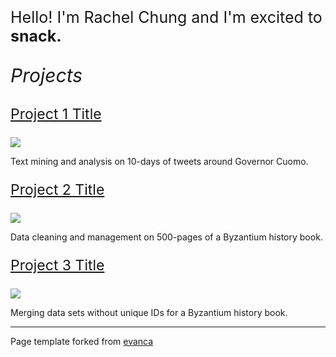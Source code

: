 
<p style="font-size:25px;">Hello! I'm Rachel Chung and I'm excited to <b> snack. </b> </p>

 <p style="font-size:30px;"> <i> Projects  </i> </p>

 <p style="font-size:23px;"> <a href="Cuomo_Twitter.html"> Project 1 Title </a> </p>

<img src="images/dummy_thumbnail.jpg?raw=true"/>

Text mining and analysis on 10-days of tweets around Governor Cuomo.

 <p style="font-size:23px;"> <a href="TL_Cleaning.html"> Project 2 Title </a> </p>

<img src="images/dummy_thumbnail.jpg?raw=true"/>

Data cleaning and management on 500-pages of a Byzantium history book.

<p style="font-size:23px;"> <a href="TL_Other.html"> Project 3 Title </a> </p>

<img src="images/dummy_thumbnail.jpg?raw=true"/>


Merging data sets without unique IDs for a Byzantium history book.

---

<p style="font-size:14px;">Page template forked from <a href="https://github.com/evanca/quick-portfolio">evanca</a></p>

